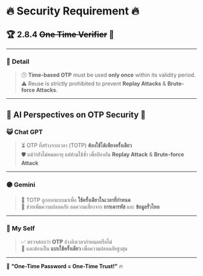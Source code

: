 # 🔥 **Security Requirement** 🔥

## 🏆 2.8.4 ~~One Time Verifier~~ 🎯

---

### 🎇 **Detail**
> 🕒 **Time-based OTP** must be used **only once** within its validity period.  
> ⚠️ Reuse is strictly prohibited to prevent **Replay Attacks** & **Brute-force Attacks**.

---

## 🧠 **AI Perspectives on OTP Security** 🤖  

### 😺 **Chat GPT**  
> ⏳ OTP ที่สร้างจากเวลา (TOTP) **ต้องใช้ได้เพียงครั้งเดียว**  
> 🛡️ แม้ว่ายังไม่หมดอายุ แต่ห้ามใช้ซ้ำ เพื่อป้องกัน **Replay Attack** & **Brute-force Attack**  

---

### 🟣 **Gemini**  
> 🔐 TOTP ถูกออกแบบมาเพื่อ **ใช้ครั้งเดียวในเวลาที่กำหนด**  
> 🏰 ช่วยเพิ่มความปลอดภัย ลดความเสี่ยงจาก **การเดารหัส** และ **ข้อมูลรั่วไหล**  

---

### 🌟 **My Self**  
> ✅ ตรวจสอบว่า **OTP** อ้างอิงเวลากำหนดหรือไม่  
> 🔄 และต้องเป็น **แบบใช้ครั้งเดียว** เพื่อความปลอดภัยสูงสุด  

---

🚀 **"One-Time Password = One-Time Trust!"** 🔥

